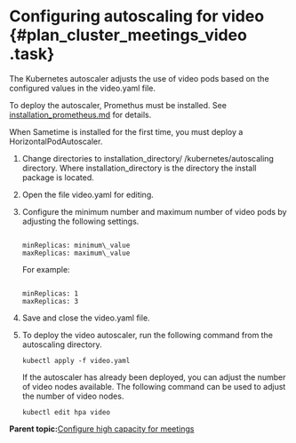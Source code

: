 # Configuring autoscaling for video {#plan_cluster_meetings_video .task}

The Kubernetes autoscaler adjusts the use of video pods based on the configured values in the video.yaml file.

To deploy the autoscaler, Promethus must be installed. See [installation\_prometheus.md](installation_prometheus.md) for details.

When Sametime is installed for the first time, you must deploy a HorizontalPodAutoscaler.

1.  Change directories to installation\_directory/ /kubernetes/autoscaling directory. Where installation\_directory is the directory the install package is located.

2.  Open the file video.yaml for editing.

3.  Configure the minimum number and maximum number of video pods by adjusting the following settings.

    ``` {#codeblock_t33_4bj_bvb}
    
    minReplicas: minimum\_value
    maxReplicas: maximum\_value
    ```

    For example:

    ``` {#codeblock_hfb_cx4_1vb}
    
    minReplicas: 1 
    maxReplicas: 3 
    ```

4.  Save and close the video.yaml file.

5.  To deploy the video autoscaler, run the following command from the autoscaling directory.

    ``` {#codeblock_c5r_dx4_1vb}
    kubectl apply -f video.yaml 
    ```

    If the autoscaler has already been deployed, you can adjust the number of video nodes available. The following command can be used to adjust the number of video nodes.

    ``` {#codeblock_m4k_vqn_1vb}
    kubectl edit hpa video
    ```


**Parent topic:**[Configure high capacity for meetings](plan_cluster_meetings.md)

